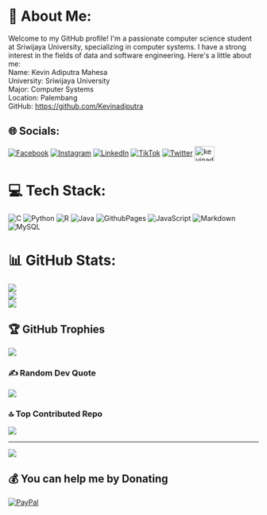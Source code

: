 # 💫 About Me:
Welcome to my GitHub profile! I'm a passionate computer science student at Sriwijaya University, specializing in computer systems. I have a strong interest in the fields of data and software engineering. Here's a little about me:<br>Name: Kevin Adiputra Mahesa<br>University: Sriwijaya University<br>Major: Computer Systems<br>Location: Palembang<br>GitHub: https://github.com/Kevinadiputra


## 🌐 Socials:
[![Facebook](https://img.shields.io/badge/Facebook-%231877F2.svg?logo=Facebook&logoColor=white)](https://facebook.com/KevinAdiputra) [![Instagram](https://img.shields.io/badge/Instagram-%23E4405F.svg?logo=Instagram&logoColor=white)](https://instagram.com/@kevinadiputra66) [![LinkedIn](https://img.shields.io/badge/LinkedIn-%230077B5.svg?logo=linkedin&logoColor=white)](https://linkedin.com/in/KevinAdiputra) [![TikTok](https://img.shields.io/badge/TikTok-%23000000.svg?logo=TikTok&logoColor=white)](https://tiktok.com/@kevinadiputra275) [![Twitter](https://img.shields.io/badge/Twitter-%231DA1F2.svg?logo=Twitter&logoColor=white)](https://twitter.com/Kevintrahesa) <a href="https://kaggle.com/kevinadiputramahesa" target="blank"><img align="center" src="https://raw.githubusercontent.com/rahuldkjain/github-profile-readme-generator/master/src/images/icons/Social/kaggle.svg" alt="kevinadiputramahesa" height="30" width="40" /></a>
</p>

# 💻 Tech Stack:
![C](https://img.shields.io/badge/c-%2300599C.svg?style=for-the-badge&logo=c&logoColor=white) ![Python](https://img.shields.io/badge/python-3670A0?style=for-the-badge&logo=python&logoColor=ffdd54) ![R](https://img.shields.io/badge/r-%23276DC3.svg?style=for-the-badge&logo=r&logoColor=white) ![Java](https://img.shields.io/badge/java-%23ED8B00.svg?style=for-the-badge&logo=openjdk&logoColor=white) ![GithubPages](https://img.shields.io/badge/github%20pages-121013?style=for-the-badge&logo=github&logoColor=white) ![JavaScript](https://img.shields.io/badge/javascript-%23323330.svg?style=for-the-badge&logo=javascript&logoColor=%23F7DF1E) ![Markdown](https://img.shields.io/badge/markdown-%23000000.svg?style=for-the-badge&logo=markdown&logoColor=white) ![MySQL](https://img.shields.io/badge/mysql-%2300000f.svg?style=for-the-badge&logo=mysql&logoColor=white)
# 📊 GitHub Stats:
![](https://github-readme-stats.vercel.app/api?username=Kevinadiputra&theme=radical&hide_border=false&include_all_commits=true&count_private=false)<br/>
![](https://github-readme-streak-stats.herokuapp.com/?user=Kevinadiputra&theme=radical&hide_border=false)<br/> 
![](https://github-readme-stats.vercel.app/api/top-langs/?username=Kevinadiputra&theme=radical&hide_border=false&include_all_commits=true&count_private=false&layout=compact)

## 🏆 GitHub Trophies
![](https://github-profile-trophy.vercel.app/?username=Kevinadiputra&theme=radical&no-frame=false&no-bg=false&margin-w=4)

### ✍️ Random Dev Quote
![](https://quotes-github-readme.vercel.app/api?type=horizontal&theme=radical)

### 🔝 Top Contributed Repo
![](https://github-contributor-stats.vercel.app/api?username=Kevinadiputra&limit=5&theme=dark&combine_all_yearly_contributions=true)

---
[![](https://visitcount.itsvg.in/api?id=Kevinadiputra&icon=0&color=4)](https://visitcount.itsvg.in)

  ## 💰 You can help me by Donating
  [![PayPal](https://img.shields.io/badge/PayPal-00457C?style=for-the-badge&logo=paypal&logoColor=white)](https://paypal.me/KevinAdiputra) 

  
<!-- Proudly created with GPRM ( https://gprm.itsvg.in ) -->
